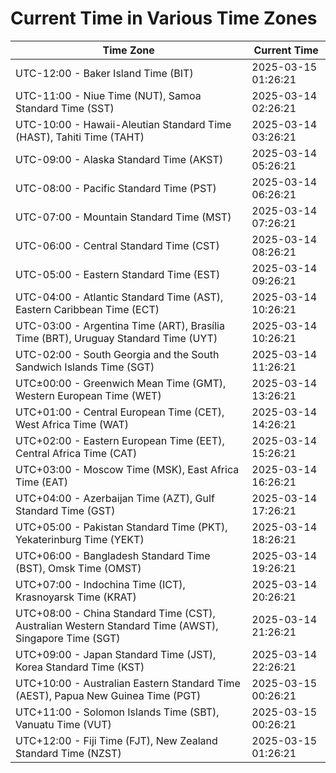 # Current Time in Various Time Zones

| Time Zone | Current Time |
|-----------|--------------|
| UTC-12:00 - Baker Island Time (BIT) | 2025-03-15 01:26:21 |
| UTC-11:00 - Niue Time (NUT), Samoa Standard Time (SST) | 2025-03-14 02:26:21 |
| UTC-10:00 - Hawaii-Aleutian Standard Time (HAST), Tahiti Time (TAHT) | 2025-03-14 03:26:21 |
| UTC-09:00 - Alaska Standard Time (AKST) | 2025-03-14 05:26:21 |
| UTC-08:00 - Pacific Standard Time (PST) | 2025-03-14 06:26:21 |
| UTC-07:00 - Mountain Standard Time (MST) | 2025-03-14 07:26:21 |
| UTC-06:00 - Central Standard Time (CST) | 2025-03-14 08:26:21 |
| UTC-05:00 - Eastern Standard Time (EST) | 2025-03-14 09:26:21 |
| UTC-04:00 - Atlantic Standard Time (AST), Eastern Caribbean Time (ECT) | 2025-03-14 10:26:21 |
| UTC-03:00 - Argentina Time (ART), Brasília Time (BRT), Uruguay Standard Time (UYT) | 2025-03-14 10:26:21 |
| UTC-02:00 - South Georgia and the South Sandwich Islands Time (SGT) | 2025-03-14 11:26:21 |
| UTC±00:00 - Greenwich Mean Time (GMT), Western European Time (WET) | 2025-03-14 13:26:21 |
| UTC+01:00 - Central European Time (CET), West Africa Time (WAT) | 2025-03-14 14:26:21 |
| UTC+02:00 - Eastern European Time (EET), Central Africa Time (CAT) | 2025-03-14 15:26:21 |
| UTC+03:00 - Moscow Time (MSK), East Africa Time (EAT) | 2025-03-14 16:26:21 |
| UTC+04:00 - Azerbaijan Time (AZT), Gulf Standard Time (GST) | 2025-03-14 17:26:21 |
| UTC+05:00 - Pakistan Standard Time (PKT), Yekaterinburg Time (YEKT) | 2025-03-14 18:26:21 |
| UTC+06:00 - Bangladesh Standard Time (BST), Omsk Time (OMST) | 2025-03-14 19:26:21 |
| UTC+07:00 - Indochina Time (ICT), Krasnoyarsk Time (KRAT) | 2025-03-14 20:26:21 |
| UTC+08:00 - China Standard Time (CST), Australian Western Standard Time (AWST), Singapore Time (SGT) | 2025-03-14 21:26:21 |
| UTC+09:00 - Japan Standard Time (JST), Korea Standard Time (KST) | 2025-03-14 22:26:21 |
| UTC+10:00 - Australian Eastern Standard Time (AEST), Papua New Guinea Time (PGT) | 2025-03-15 00:26:21 |
| UTC+11:00 - Solomon Islands Time (SBT), Vanuatu Time (VUT) | 2025-03-15 00:26:21 |
| UTC+12:00 - Fiji Time (FJT), New Zealand Standard Time (NZST) | 2025-03-15 01:26:21 |
